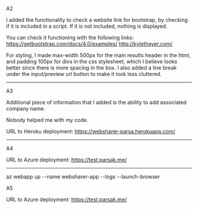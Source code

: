 A2

I added the functionality to check a website link for bootstrap, by checking if it is included in a script. If it is not included, nothing is displayed.

You can check it functioning with the following links:
https://getbootstrap.com/docs/4.0/examples/
http://kylethayer.com/

For styling, I made max-width 500px for the main results header in the html, and padding 100px for divs in the css stylesheet, which I believe looks better since there is more spacing in the box. I also added a line break under the input/preview url button to make it look less cluttered.

---------------------------------------------------------------------------------------------------------

A3

Additional piece of information that I added is the ability to add associated company name.

Nobody helped me with my code.

URL to Heroku deployment:
https://websharer-parsa.herokuapp.com/

---------------------------------------------------------------------------------------------------------

A4

URL to Azure deployment:
https://test.parsak.me/

---------------------------------------------------------------------------------------------------------
az webapp up --name websharer-app --logs --launch-browser 

A5

URL to Azure deployment:
https://test.parsak.me/
